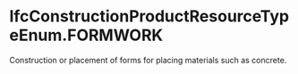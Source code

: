 IfcConstructionProductResourceTypeEnum.FORMWORK
===============================================
Construction or placement of forms for placing materials such as concrete.


